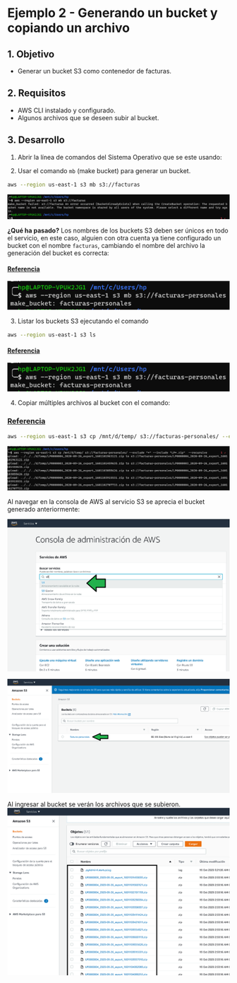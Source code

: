 # Ejemplo 2 - Generando un bucket y copiando un archivo

## 1. Objetivo 
- Generar un bucket S3 como contenedor de facturas.

## 2. Requisitos 
- AWS CLI instalado y configurado.
- Algunos archivos que se deseen subir al bucket.


## 3. Desarrollo 

1. Abrir la línea de comandos del Sistema Operativo que se este usando:

2. Usar el comando  `mb` (make bucket) para generar un bucket.
```sh
aws --region us-east-1 s3 mb s3://facturas
```
<img src="img/creacionbucketfallido.png"><img>

**¿Qué ha pasado?** Los nombres de los buckets S3 deben ser únicos en todo el servicio, en este caso, alguien con otra cuenta ya tiene configurado un bucket con el nombre `facturas`, cambiando el nombre del archivo la generación del bucket es correcta: 
#### [Referencia](https://awscli.amazonaws.com/v2/documentation/api/latest/reference/s3/mb.html)

<img src="img/bucket-created-done.png"><img>

3. Listar los buckets S3 ejecutando el comando 
```bash
aws --region us-east-1 s3 ls
```
#### [Referencia](https://awscli.amazonaws.com/v2/documentation/api/latest/reference/s3/ls.html)


<img src="img/listar buckets.png"><img>

4. Copiar múltiples archivos al bucket con el comando:

### [Referencia](https://docs.aws.amazon.com/cli/latest/reference/s3/cp.html)


```bash
aws --region us-east-1 s3 cp /mnt/d/temp/ s3://facturas-personales/ --exclude "*" --include "LP*.zip" --recursive
```

<img src="img/subir-multiples-archivos.png"><img>

Al navegar en la consola de AWS al servicio S3 se aprecia el bucket generado anteriormente:

<img src="img/b1129b066999b324d197ae15ca6042a2.png"><img>

<img src="img/lista de buckets.png"><img>

Al ingresar al bucket se verán los archivos que se subieron.
<img src="img/files-uploaded.png"><img>



